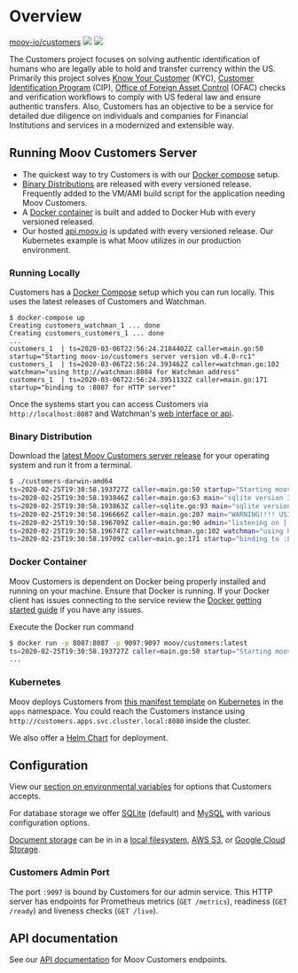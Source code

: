 # Overview

<a class="github-button" href="https://github.com/moov-io/customers" data-size="large" data-show-count="true" aria-label="Star moov-io/customers on GitHub">moov-io/customers</a>
<a href="https://godoc.org/github.com/moov-io/customers"><img src="https://godoc.org/github.com/moov-io/customers?status.svg" /></a>
<a href="https://raw.githubusercontent.com/moov-io/customers/master/LICENSE"><img src="https://img.shields.io/badge/license-Apache2-blue.svg" /></a>

The Customers project focuses on solving authentic identification of humans who are legally able to hold and transfer currency within the US. Primarily this project solves [Know Your Customer](https://en.wikipedia.org/wiki/Know_your_customer) (KYC), [Customer Identification Program](https://en.wikipedia.org/wiki/Customer_Identification_Program) (CIP), [Office of Foreign Asset Control](https://www.treasury.gov/about/organizational-structure/offices/Pages/Office-of-Foreign-Assets-Control.aspx) (OFAC) checks and verification workflows to comply with US federal law and ensure authentic transfers. Also, Customers has an objective to be a service for detailed due diligence on individuals and companies for Financial Institutions and services in a modernized and extensible way.

## Running Moov Customers Server

- The quickest way to try Customers is with our <a href="#running-locally">Docker compose</a> setup.
- <a href="#binary-distribution">Binary Distributions</a> are released with every versioned release. Frequently added to the VM/AMI build script for the application needing Moov Customers.
- A <a href="#docker-container">Docker container</a> is built and added to Docker Hub with every versioned released.
- Our hosted [api.moov.io](https://api.moov.io) is updated with every versioned release. Our Kubernetes example is what Moov utilizes in our production environment.

### Running Locally

Customers has a [Docker Compose](https://docs.docker.com/compose/gettingstarted/) setup which you can run locally. This uses the latest releases of Customers and Watchman.

```
$ docker-compose up
Creating customers_watchman_1 ... done
Creating customers_customers_1 ... done
...
customers_1  | ts=2020-03-06T22:56:24.2184402Z caller=main.go:50 startup="Starting moov-io/customers server version v0.4.0-rc1"
customers_1  | ts=2020-03-06T22:56:24.393462Z caller=watchman.go:102 watchman="using http://watchman:8084 for Watchman address"
customers_1  | ts=2020-03-06T22:56:24.3951132Z caller=main.go:171 startup="binding to :8087 for HTTP server"
```

Once the systems start you can access Customers via `http://localhost:8087` and Watchman's [web interface or api](http://localhost:8084).

### Binary Distribution

Download the [latest Moov Customers server release](https://github.com/moov-io/customers/releases) for your operating system and run it from a terminal.

```sh
$ ./customers-darwin-amd64
ts=2020-02-25T19:30:58.193727Z caller=main.go:50 startup="Starting moov-io/customers server version v0.4.0-rc1"
ts=2020-02-25T19:30:58.193846Z caller=main.go:63 main="sqlite version 3.30.1"
ts=2020-02-25T19:30:58.193863Z caller=sqlite.go:93 main="sqlite version 3.30.1"
ts=2020-02-25T19:30:58.196666Z caller=main.go:207 main="WARNING!!!! USING INSECURE DEFAULT FILE STORAGE, set FILEBLOB_HMAC_SECRET for ANY production usage"
ts=2020-02-25T19:30:58.196709Z caller=main.go:90 admin="listening on [::]:9097"
ts=2020-02-25T19:30:58.196747Z caller=watchman.go:102 watchman="using http://localhost:8084 for Watchman address"
ts=2020-02-25T19:30:58.19709Z caller=main.go:171 startup="binding to :8087 for HTTP server"
```

### Docker Container

Moov Customers is dependent on Docker being properly installed and running on your machine. Ensure that Docker is running. If your Docker client has issues connecting to the service review the [Docker getting started guide](https://docs.docker.com/get-started/) if you have any issues.

Execute the Docker run command

```sh
$ docker run -p 8087:8087 -p 9097:9097 moov/customers:latest
ts=2020-02-25T19:30:58.193727Z caller=main.go:50 startup="Starting moov-io/customers server version v0.4.0-rc1"
...
```

### Kubernetes

Moov deploys Customers from [this manifest template](https://github.com/moov-io/infra/blob/master/lib/apps/16-customers.yml) on [Kubernetes](https://kubernetes.io/docs/tutorials/kubernetes-basics/) in the `apps` namespace. You could reach the Customers instance using `http://customers.apps.svc.cluster.local:8080` inside the cluster.

We also offer a [Helm Chart](https://github.com/moov-io/charts/tree/master/charts) for deployment.

## Configuration

View our [section on environmental variables](https://github.com/moov-io/customers#configuration) for options that Customers accepts.

For database storage we offer [SQLite](https://github.com/moov-io/customers#sqlite) (default) and [MySQL](https://github.com/moov-io/customers#mysql) with various configuration options.

[Document storage](https://github.com/moov-io/customers#document-storage) can be in in a [local filesystem](https://github.com/moov-io/customers#local-filesystem-storage),  [AWS S3](https://github.com/moov-io/customers#aws-s3-storage), or [Google Cloud Storage](https://github.com/moov-io/customers#google-cloud-storage).

### Customers Admin Port

The port `:9097` is bound by Customers for our admin service. This HTTP server has endpoints for Prometheus metrics (`GET /metrics`), readiness (`GET /ready`) and liveness checks (`GET /live`).

## API documentation

See our [API documentation](https://api.moov.io/apps/customers/) for Moov Customers endpoints.
